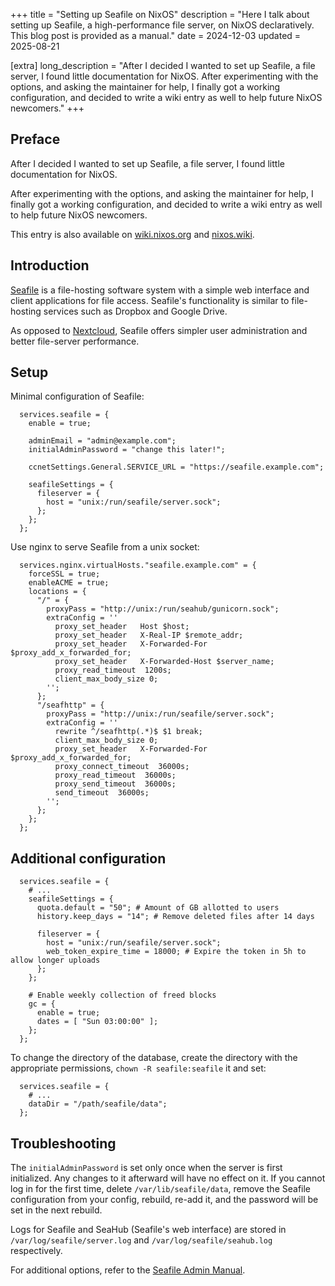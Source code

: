 +++
title = "Setting up Seafile on NixOS"
description = "Here I talk about setting up Seafile, a high-performance file server, on NixOS declaratively. This blog post is provided as a manual."
date = 2024-12-03
updated = 2025-08-21

[extra]
long_description = "After I decided I wanted to set up Seafile, a file server, I found little documentation for NixOS. After experimenting with the options, and asking the maintainer for help, I finally got a working configuration, and decided to write a wiki entry as well to help future NixOS newcomers."
+++

## Preface
After I decided I wanted to set up Seafile, a file server, I found little
documentation for NixOS.

After experimenting with the options, and asking the maintainer for help, I
finally got a working configuration, and decided to write a wiki entry as well
to help future NixOS newcomers.

This entry is also available on
[wiki.nixos.org](https://wiki.nixos.org/wiki/Seafile) and
[nixos.wiki](https://nixos.wiki/wiki/Seafile).

## Introduction

[Seafile](https://www.seafile.com/) is a file-hosting software
system with a simple web interface and client applications for file
access. Seafile's functionality is similar to file-hosting services
such as Dropbox and Google Drive.

As opposed to [Nextcloud](https://nextcloud.com/), Seafile offers simpler
user administration and better file-server performance.

## Setup
Minimal configuration of Seafile:
```nix, copy
  services.seafile = {
    enable = true;

    adminEmail = "admin@example.com";
    initialAdminPassword = "change this later!";

    ccnetSettings.General.SERVICE_URL = "https://seafile.example.com";

    seafileSettings = {
      fileserver = {
        host = "unix:/run/seafile/server.sock";
      };
    };
  };
```

Use nginx to serve Seafile from a unix socket:
```nix, copy
  services.nginx.virtualHosts."seafile.example.com" = {
    forceSSL = true;
    enableACME = true;
    locations = {
      "/" = {
        proxyPass = "http://unix:/run/seahub/gunicorn.sock";
        extraConfig = ''
          proxy_set_header   Host $host;
          proxy_set_header   X-Real-IP $remote_addr;
          proxy_set_header   X-Forwarded-For $proxy_add_x_forwarded_for;
          proxy_set_header   X-Forwarded-Host $server_name;
          proxy_read_timeout  1200s;
          client_max_body_size 0;
        '';
      };
      "/seafhttp" = {
        proxyPass = "http://unix:/run/seafile/server.sock";
        extraConfig = ''
          rewrite ^/seafhttp(.*)$ $1 break;
          client_max_body_size 0;
          proxy_set_header   X-Forwarded-For $proxy_add_x_forwarded_for;
          proxy_connect_timeout  36000s;
          proxy_read_timeout  36000s;
          proxy_send_timeout  36000s;
          send_timeout  36000s;
        '';
      };
    };
  };
```

## Additional configuration
```nix, copy
  services.seafile = {
    # ...
    seafileSettings = {
      quota.default = "50"; # Amount of GB allotted to users
      history.keep_days = "14"; # Remove deleted files after 14 days

      fileserver = {
        host = "unix:/run/seafile/server.sock";
        web_token_expire_time = 18000; # Expire the token in 5h to allow longer uploads
      };
    };

    # Enable weekly collection of freed blocks
    gc = {
      enable = true;
      dates = [ "Sun 03:00:00" ];
    };
  };
```

To change the directory of the database, create the directory with the
appropriate permissions, `chown -R seafile:seafile` it and set:
```nix, copy
  services.seafile = {
    # ...
    dataDir = "/path/seafile/data";
  };
```

## Troubleshooting
The `initialAdminPassword` is set only once when the server is first
initialized. Any changes to it afterward will have no effect on it. If
you cannot log in for the first time, delete `/var/lib/seafile/data`,
remove the Seafile configuration from your config, rebuild, re-add it,
and the password will be set in the next rebuild.

Logs for Seafile and SeaHub (Seafile's web interface) are stored
in `/var/log/seafile/server.log` and `/var/log/seafile/seahub.log` respectively.

For additional options, refer to the [Seafile Admin
Manual](https://manual.seafile.com/13.0/config/).

